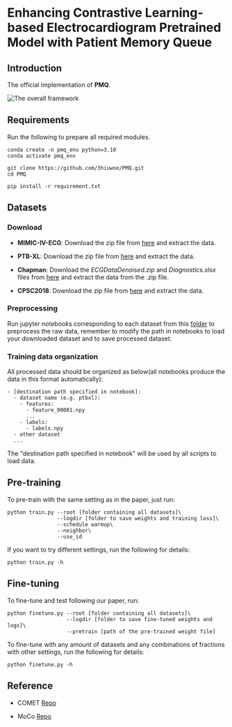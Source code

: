 # Enhancing Contrastive Learning-based Electrocardiogram Pretrained Model with Patient Memory Queue

## Introduction

The official implementation of **PMQ**.

![The overall framework](pic/framwork.jpg)

<!-- [![arXiv](https://img.shields.io/badge/arXiv-2502.12478-red)](https://arxiv.org/abs/2502.12478) -->

## Requirements

Run the following to prepare all required modules.

```shell
conda create -n pmq_env python=3.10
conda activate pmq_env

git clone https://github.com/3hiuwoo/PMQ.git
cd PMQ

pip install -r requirement.txt
```

## Datasets

### Download

- **MIMIC-IV-ECG**: Download the zip file from [here](https://physionet.org/content/mimic-iv-ecg/1.0/#files-panel) and extract the data.

- **PTB-XL**: Download the zip file from [here](https://physionet.org/content/ptb-xl/1.0.3/) and extract the data.

- **Chapman**: Download the *ECGDataDenoised.zip* and *Diagnostics.xlsx* files from [here](https://figshare.com/collections/ChapmanECG/4560497/1) and extract the data from the .zip file.

- **CPSC2018**: Download the zip file from [here](https://www.kaggle.com/datasets/bjoernjostein/china-12lead-ecg-challenge-database) and extract the data.

### Preprocessing

Run jupyter notebooks corresponding to each dataset from this [folder](https://github.com/3hiuwoo/MCP/blob/main/data_preprocessing) to preprocess the raw data, remember to modify the path in notebooks to load your downloaded dataset and to save processed dataset.

### Training data organization

All processed data should be organized as below(all notebooks produce the data in this format automatically):

```text
- [destination path specified in notebook]:
  - dataset name (e.g. ptbxl):
    - features:
      - feature_00001.npy
      ...
    - labels:
      - labels.npy
  - other dataset
  ...
```

The "destination path specified in notebook" will be used by all scripts to load data.

## Pre-training

To pre-train with the same setting as in the paper, just run:

```shell
python train.py --root [folder containing all datasets]\
                --logdir [folder to save weights and training loss]\
                --schedule warmup\
                --neighbor\
                --use_id
```

If you want to try different settings, run the following for details:

```shell
python train.py -h
```

## Fine-tuning

To fine-tune and test following our paper, run:

```shell
python finetune.py --root [folder containing all datasets]\
                   --logdir [folder to save fine-tuned weights and logs]\
                   --pretrain [path of the pre-trained weight file]
```

To fine-tune with any amount of datasets and any combinations of fractions with other settings, run the following for details:

```shell
python finetune.py -h
```

## Reference

- COMET [Repo](https://github.com/DL4mHealth/COMET)

- MoCo [Repo](https://github.com/facebookresearch/moco.git)
